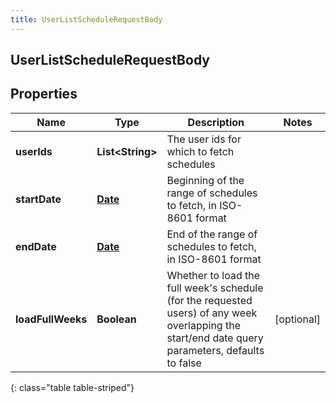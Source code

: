 ```yaml
---
title: UserListScheduleRequestBody
---
```

## UserListScheduleRequestBody


## Properties

| Name | Type | Description | Notes |
| ------------ | ------------- | ------------- | ------------- |
| **userIds** | <!----><!---->**List&lt;String&gt;**<!----> | The user ids for which to fetch schedules |  |
| **startDate** | <!----><!---->[**Date**](Date.html)<!----> | Beginning of the range of schedules to fetch, in ISO-8601 format |  |
| **endDate** | <!----><!---->[**Date**](Date.html)<!----> | End of the range of schedules to fetch, in ISO-8601 format |  |
| **loadFullWeeks** | <!----><!---->**Boolean**<!----> | Whether to load the full week&#39;s schedule (for the requested users) of any week overlapping the start/end date query parameters, defaults to false |  [optional] |
{: class="table table-striped"}



